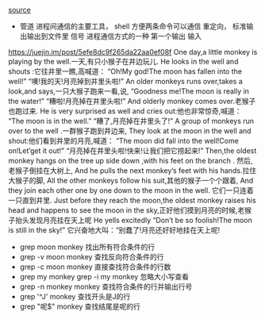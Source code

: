 [source](https://time.geekbang.org/course/detail/193-118788)

- 管道
  进程间通信的主要工具， shell 方便两条命令可以通信
  重定向，  标准输出输出到文件里
  信号 进程通信方式的一种
  第一个输出 输入
  
https://juejin.im/post/5efe8dc9f265da22aa0ef08f
One day,a little monkey is playing by the well.一天,有只小猴子在井边玩儿.
He looks in the well and shouts :它往井里一瞧,高喊道：
“Oh!My god!The moon has fallen into the well!” “噢!我的天!月亮掉到井里头啦!”
An older monkeys runs over,takes a look,and says,一只大猴子跑来一看,说,
“Goodness me!The moon is really in the water!” “糟啦!月亮掉在井里头啦!”
And olderly monkey comes over.老猴子也跑过来.
He is very surprised as well and cries out:他也非常惊奇,喊道：
“The moon is in the well.” “糟了,月亮掉在井里头了!”
A group of monkeys run over to the well .一群猴子跑到井边来,
They look at the moon in the well and shout:他们看到井里的月亮,喊道：
“The moon did fall into the well!Come on!Let’get it out!”
“月亮掉在井里头啦!快来!让我们把它捞起来!”
Then,the oldest monkey hangs on the tree up side down ,with his feet on the branch .
然后,老猴子倒挂在大树上,
And he pulls the next monkey’s feet with his hands.拉住大猴子的脚,
All the other monkeys follow his suit,其他的猴子一个个跟着,
And they join each other one by one down to the moon in the well.
它们一只连着一只直到井里.
Just before they reach the moon,the oldest monkey raises his head and happens to see the moon in the sky,正好他们摸到月亮的时候,老猴子抬头发现月亮挂在天上呢
He yells excitedly “Don’t be so foolish!The moon is still in the sky!”
它兴奋地大叫：“别蠢了!月亮还好好地挂在天上呢!

- grep moon monkey  找出所有符合条件的行
- grep -v  moon monkey   查找反向符合条件的行
- grep -c  moon monkey 直接查找符合条件的行数
- grep my monkey  grep -i my monkey 忽略大小写查看
- grep -n monkey monkey 查找符合条件的行并输出行号
- grep '^J' monkey 查找开头是J的行
- grep "呢$" monkey 查找结尾是呢的行